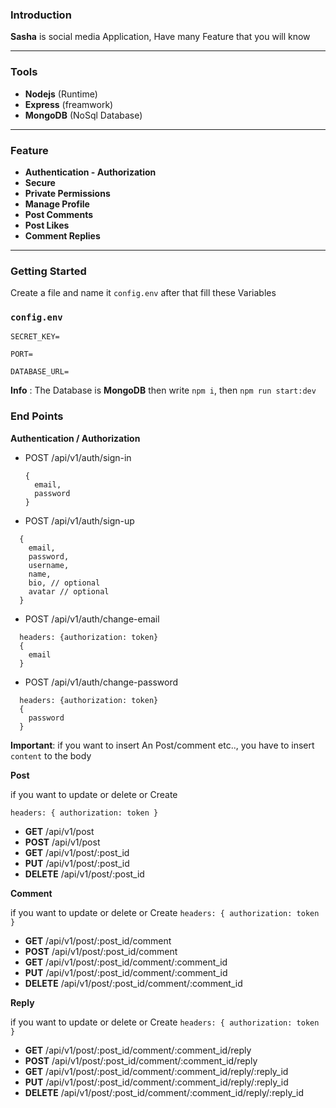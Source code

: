 ### Introduction

**Sasha** is social media Application, Have many Feature that you will know

---
### Tools

- **Nodejs** (Runtime)
- **Express** (freamwork)
- **MongoDB** (NoSql Database)

---
### Feature

- **Authentication - Authorization**
- **Secure**
- **Private Permissions**
- **Manage Profile**
- **Post Comments**
- **Post Likes**
- **Comment Replies**

---

### Getting Started

Create a file and name it `config.env` after that fill these Variables

### `config.env`

```
SECRET_KEY=

PORT=

DATABASE_URL=
```

**Info** : The Database is **MongoDB**
then write `npm i`, then `npm run start:dev`


### End Points

**Authentication / Authorization**

- POST /api/v1/auth/sign-in

  ```
  {
    email,
    password
  }
  ```

- POST /api/v1/auth/sign-up

```
  {
    email,
    password,
    username,
    name,
    bio, // optional
    avatar // optional
  }

```

- POST /api/v1/auth/change-email
  
```
  headers: {authorization: token}
  {
    email
  }
```
  
- POST /api/v1/auth/change-password


```
  headers: {authorization: token}
  {
    password
  }
```
__Important__: if you want to insert An Post/comment etc.., you have to insert `content` to the body

**Post**

if you want to update or delete or Create

`headers: { authorization: token }`

- **GET** /api/v1/post
- **POST** /api/v1/post
- **GET** /api/v1/post/:post_id
- **PUT** /api/v1/post/:post_id
- **DELETE** /api/v1/post/:post_id

**Comment**

if you want to update or delete or Create
`headers: { authorization: token }`

- **GET** /api/v1/post/:post_id/comment
- **POST** /api/v1/post/:post_id/comment
- **GET** /api/v1/post/:post_id/comment/:comment_id
- **PUT** /api/v1/post/:post_id/comment/:comment_id
- **DELETE** /api/v1/post/:post_id/comment/:comment_id

**Reply**

if you want to update or delete or Create
`headers: { authorization: token }`

- **GET** /api/v1/post/:post_id/comment/:comment_id/reply
- **POST** /api/v1/post/:post_id/comment/:comment_id/reply
- **GET** /api/v1/post/:post_id/comment/:comment_id/reply/:reply_id
- **PUT** /api/v1/post/:post_id/comment/:comment_id/reply/:reply_id
- **DELETE** /api/v1/post/:post_id/comment/:comment_id/reply/:reply_id
